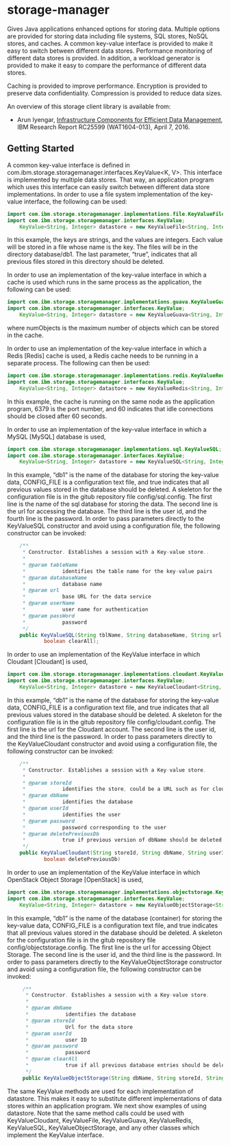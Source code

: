 # storage-manager
Gives Java applications enhanced options for storing data.  Multiple options are provided for storing data including file systems, SQL stores, NoSQL stores, and caches.  A common key-value interface is provided to make it easy to switch between different data stores.  Performance monitoring of different data stores is provided.  In addition, a workload generator is provided to make it easy to compare the performance of different data stores.  

Caching is provided to improve performance.  Encryption is provided to preserve data confidentiality.  Compression is provided to reduce data sizes.

An overview of this storage client library is available from:
* Arun Iyengar, [Infrastructure Components for Efficient Data Management](http://domino.watson.ibm.com/library/CyberDig.nsf/papers/71C046EA5608285085257F9500647961/$File/rc25599.pdf), IBM Research Report RC25599 (WAT1604-013), April 7, 2016.

## Getting Started
A common key-value interface is defined in com.ibm.storage.storagemanager.interfaces.KeyValue<K, V>.  This interface is implemented by multiple data stores.  That way, an application program which uses this interface can easily switch between different data store implementations.  In order to use a file system implementation of the key-value interface, the following can be used:
~~~ java
import com.ibm.storage.storagemanager.implementations.file.KeyValueFile;
import com.ibm.storage.storagemanager.interfaces.KeyValue;
    KeyValue<String, Integer> datastore = new KeyValueFile<String, Integer>("db1", true);
~~~
In this example, the keys are strings, and the values are integers.  Each value will be stored in a file whose name is the key.  The files will be in the directory database/db1.  The last parameter, “true”, indicates that all previous files stored in this directory should be deleted.

In order to use an implementation of the key-value interface in which a cache is used which runs in the same process as the application, the following can be used:
~~~ java
import com.ibm.storage.storagemanager.implementations.guava.KeyValueGuava;
import com.ibm.storage.storagemanager.interfaces.KeyValue;
    KeyValue<String, Integer> datastore = new KeyValueGuava<String, Integer>(numObjects);
~~~
where numObjects is the maximum number of objects which can be stored in the cache.  

In order to use an implementation of the key-value interface in which a Redis [Redis] cache is used, a Redis cache needs to be running in a separate process.  The following can then be used:
~~~ java
import com.ibm.storage.storagemanager.implementations.redis.KeyValueRedis;
import com.ibm.storage.storagemanager.interfaces.KeyValue;
    KeyValue<String, Integer> datastore = new KeyValueRedis<String, Integer>("localhost", 6379, 60);
~~~
In this example, the cache is running on the same node as the application program, 6379 is the port number, and 60 indicates that idle connections should be closed after 60 seconds.

In order to use an implementation of the key-value interface in which a MySQL [MySQL] database is used,
~~~ java
import com.ibm.storage.storagemanager.implementations.sql.KeyValueSQL;
import com.ibm.storage.storagemanager.interfaces.KeyValue;
    KeyValue<String, Integer> datastore = new KeyValueSQL<String, Integer>("db1", CONFIG_FILE, true);
~~~
In this example, “db1” is the name of the database for storing the key-value data, CONFIG_FILE is a configuration text file, and true indicates that all previous values stored in the database should be deleted.  A skeleton for the configuration file is in the gitub repository file config/sql.config.  The first line is the name of the sql database for storing the data.  The second line is the url for accessing the database.  The third line is the user id, and the fourth line is the password.
In order to pass parameters directly to the KeyValueSQL constructor and avoid using a configuration file, the following constructor can be invoked:
~~~ java
    /**
     * Constructor. Establishes a session with a Key-value store..
     * 
     * @param tableName
     *            identifies the table name for the key-value pairs
     * @param databaseName
     *            database name
     * @param url
     *            base URL for the data service
     * @param userName
     *            user name for authentication
     * @param passWord
     *            password
     */
    public KeyValueSQL(String tblName, String databaseName, String url, String userName, String passWord,
            boolean clearAll);
~~~
	
In order to use an implementation of the KeyValue interface in which Cloudant [Cloudant] is used,
~~~ java
import com.ibm.storage.storagemanager.implementations.cloudant.KeyValueCloudant;
import com.ibm.storage.storagemanager.interfaces.KeyValue;
    KeyValue<String, Integer> datastore = new KeyValueCloudant<String, Integer>("db1", CONFIG_FILE, true);
~~~
In this example, “db1” is the name of the database for storing the key-value data, CONFIG_FILE is a configuration text file, and true indicates that all previous values stored in the database should be deleted.  A skeleton for the configuration file is in the gitub repository file config/cloudant.config.  The first line is the url for the Cloudant account.  The second line is the user id, and the third line is the password.
In order to pass parameters directly to the KeyValueCloudant constructor and avoid using a configuration file, the following constructor can be invoked:
~~~ java
    /**
     * Constructor. Establishes a session with a Key-value store.
     * 
     * @param storeId
     *            identifies the store, could be a URL such as for cloudant
     * @param dbName
     *            identifies the database
     * @param userId
     *            identifies the user
     * @param password
     *            password corresponding to the user
     * @param deletePreviousDb
     *            true if previous version of dbName should be deleted
     */
    public KeyValueCloudant(String storeId, String dbName, String userId, String password, 
            boolean deletePreviousDb)
~~~

In order to use an implementation of the KeyValue interface in which OpenStack Object Storage [OpenStack] is used,
~~~ java
import com.ibm.storage.storagemanager.implementations.objectstorage.KeyValueObjectStorage;
import com.ibm.storage.storagemanager.interfaces.KeyValue;
    KeyValue<String, Integer> datastore = new KeyValueObjectStorage<String, Integer>("db1", CONFIG_FILE, true);
~~~

In this example, “db1” is the name of the database (container) for storing the key-value data, CONFIG_FILE is a configuration text file, and true indicates that all previous values stored in the database should be deleted.  A skeleton for the configuration file is in the gitub repository file config/objectstorage.config.  The first line is the url for accessing Object Storage.  The second line is the user id, and the third line is the password.
In order to pass parameters directly to the KeyValueObjectStorage constructor and avoid using a configuration file, the following constructor can be invoked:
~~~ java
     /**
      * Constructor. Establishes a session with a Key-value store.
      * 
      * @param dbName
      *            identifies the database
      * @param storeId
      *            Url for the data store
      * @param userId
      *            user ID
      * @param password
      *            password
      * @param clearAll
      *            true if all previous database entries should be deleted
      */
     public KeyValueObjectStorage(String dbName, String storeId, String userId, String password, boolean clearAll)
~~~

The same KeyValue methods are used for each implementation of datastore.  This makes it easy to substitute different implementations of data stores within an application program.  We next show examples of using datastore.  Note that the same method calls could be used with KeyValueCloudant, KeyValueFile, KeyValueGuava, KeyValueRedis, KeyValueSQL, KeyValueObjectStorage, and any other classes which implement the KeyValue interface.

